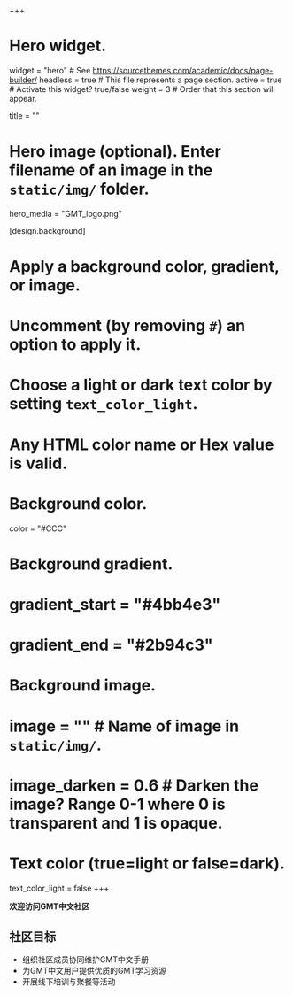 +++
# Hero widget.
widget = "hero"  # See https://sourcethemes.com/academic/docs/page-builder/
headless = true  # This file represents a page section.
active = true  # Activate this widget? true/false
weight = 3 # Order that this section will appear.

title = ""

# Hero image (optional). Enter filename of an image in the `static/img/` folder.
hero_media = "GMT_logo.png"

[design.background]
  # Apply a background color, gradient, or image.
  #   Uncomment (by removing `#`) an option to apply it.
  #   Choose a light or dark text color by setting `text_color_light`.
  #   Any HTML color name or Hex value is valid.

  # Background color.
  color = "#CCC"

  # Background gradient.
  # gradient_start = "#4bb4e3"
  # gradient_end = "#2b94c3"

  # Background image.
  # image = ""  # Name of image in `static/img/`.
  # image_darken = 0.6  # Darken the image? Range 0-1 where 0 is transparent and 1 is opaque.

  # Text color (true=light or false=dark).
  text_color_light = false
+++

**欢迎访问GMT中文社区 <i class="fas fa-globe-asia"></i>**

## 社区目标

- 组织社区成员协同维护GMT中文手册
- 为GMT中文用户提供优质的GMT学习资源
- 开展线下培训与聚餐等活动